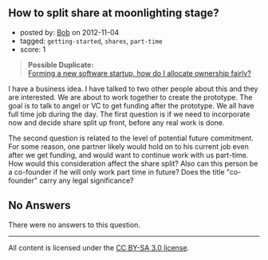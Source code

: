 ## How to split share at moonlighting stage?

- posted by: [Bob](https://stackexchange.com/users/-1/21465-bob) on 2012-11-04
- tagged: `getting-started`, `shares`, `part-time`
- score: 1

> **Possible Duplicate:**  
> [Forming a new software startup, how do I allocate ownership fairly?](http://answers.onstartups.com/questions/6949/forming-a-new-software-startup-how-do-i-allocate-ownership-fairly)  

<!-- End of automatically inserted text -->

I have a business idea. I have talked to two other people about this and they are interested. We are about to work together to create the prototype. The goal is to talk to angel or VC to get funding after the prototype. We all have full time job during the day. The first question is if we need to incorporate now and decide share split up front, before any real work is done. 

The second question is related to the level of potential future commitment. For some reason, one partner likely would hold on to his current job even after we get funding, and would want to continue work with us part-time. How would this consideration affect the share split? Also can this person be a co-founder if he will only work part time in future? Does the title "co-founder" carry any legal significance?

## No Answers

There were no answers to this question.


---

All content is licensed under the [CC BY-SA 3.0 license](https://creativecommons.org/licenses/by-sa/3.0/).
